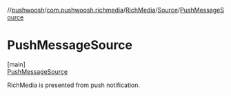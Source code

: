 //[pushwoosh](../../../../../index.md)/[com.pushwoosh.richmedia](../../../index.md)/[RichMedia](../../index.md)/[Source](../index.md)/[PushMessageSource](index.md)

# PushMessageSource

[main]\
[PushMessageSource](index.md)

RichMedia is presented from push notification.
